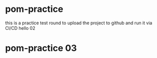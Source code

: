 # pom-practice
this is a practice test round to upload the project to github and run it via CI/CD
hello 02
# pom-practice 03